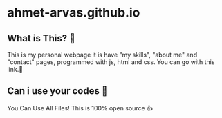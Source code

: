 # ahmet-arvas.github.io
## What is This? 🤔
This is my personal webpage it is have "my skills", "about me" and "contact" pages, programmed with js, html and css.
You can go with this link.🔗
## Can i use your codes 🤯
You Can Use All Files! This is 100% open source 👍
## 

